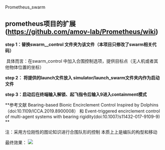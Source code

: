 Prometheus_swarm

## prometheus项目的扩展(https://github.com/amov-lab/Prometheus/wiki)

**step 1：替换swarm__control 文件夹为该文件（本项目只修改了swarm相关代码）**

​			具体而言：在swarm_control 中加入合围控制选项，提供目标点（无人机或者其他物体位置的坐标）

**step 2：  将提供的launch文件放入 simulator/launch_swarm文件夹内作为启动文件**

**step 3：启动后在终端输入解锁、起飞指令后输入9进入containment模式**

**参考文献 Bearing-based Bionic Encirclement Control Inspired by Dolphins（doi:10.1109/ICCA.2019.8900008）
   和 Event-triggered encirclement control of multi-agent systems with bearing rigidity(doi:10.1007/s11432-017-9109-9) **

   注：采用方位刚性的图论知识进行合围队形的控制 本质上上是编队的构型和移动

最终效果：
![](image-storage/containment_formation.gif)

